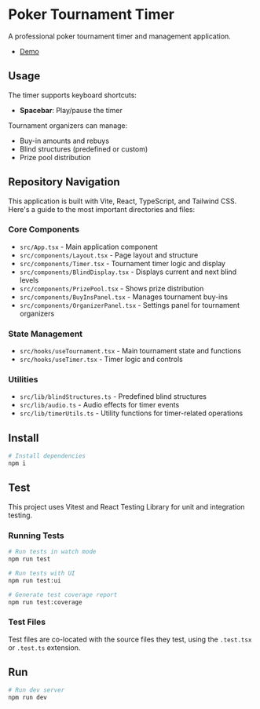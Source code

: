 # Poker Tournament Timer

A professional poker tournament timer and management application.

- [Demo](https://poker-timer-playhouse.lovable.app)

## Usage

The timer supports keyboard shortcuts:

- **Spacebar**: Play/pause the timer

Tournament organizers can manage:

- Buy-in amounts and rebuys
- Blind structures (predefined or custom)
- Prize pool distribution

## Repository Navigation

This application is built with Vite, React, TypeScript, and Tailwind CSS. Here's a guide to the most important directories and files:

### Core Components

- `src/App.tsx` - Main application component
- `src/components/Layout.tsx` - Page layout and structure
- `src/components/Timer.tsx` - Tournament timer logic and display
- `src/components/BlindDisplay.tsx` - Displays current and next blind levels
- `src/components/PrizePool.tsx` - Shows prize distribution
- `src/components/BuyInsPanel.tsx` - Manages tournament buy-ins
- `src/components/OrganizerPanel.tsx` - Settings panel for tournament organizers

### State Management

- `src/hooks/useTournament.tsx` - Main tournament state and functions
- `src/hooks/useTimer.tsx` - Timer logic and controls

### Utilities

- `src/lib/blindStructures.ts` - Predefined blind structures
- `src/lib/audio.ts` - Audio effects for timer events
- `src/lib/timerUtils.ts` - Utility functions for timer-related operations

## Install

```sh
# Install dependencies
npm i
```

## Test

This project uses Vitest and React Testing Library for unit and integration testing.

### Running Tests

```sh
# Run tests in watch mode
npm run test

# Run tests with UI
npm run test:ui

# Generate test coverage report
npm run test:coverage
```

### Test Files

Test files are co-located with the source files they test, using the `.test.tsx` or `.test.ts` extension.

## Run

```sh
# Run dev server
npm run dev
```

